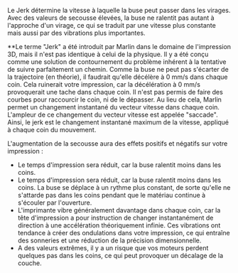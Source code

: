 Le Jerk détermine la vitesse à laquelle la buse peut passer dans les virages. Avec des valeurs de secousse élevées, la buse ne ralentit pas autant à l'approche d'un virage, ce qui se traduit par une vitesse plus constante mais aussi par des vibrations plus importantes.

**Le terme "Jerk" a été introduit par Marlin dans le domaine de l'impression 3D, mais il n'est pas identique à celui de la physique. Il y a été conçu comme une solution de contournement du problème inhérent à la tentative de suivre parfaitement un chemin. Comme la buse ne peut pas s'écarter de la trajectoire (en théorie), il faudrait qu'elle décélère à 0 mm/s dans chaque coin. Cela ruinerait votre impression, car la décélération à 0 mm/s provoquerait une tache dans chaque coin. Il n'est pas permis de faire des courbes pour raccourcir le coin, ni de le dépasser. Au lieu de cela, Marlin permet un changement instantané du vecteur vitesse dans chaque coin. L'ampleur de ce changement du vecteur vitesse est appelée "saccade". Ainsi, le jerk est le changement instantané maximum de la vitesse, appliqué à chaque coin du mouvement.

L'augmentation de la secousse aura des effets positifs et négatifs sur votre impression :
* Le temps d'impression sera réduit, car la buse ralentit moins dans les coins.
* Le temps d'impression sera réduit, car la buse ralentit moins dans les coins. La buse se déplace à un rythme plus constant, de sorte qu'elle ne s'attarde pas dans les coins pendant que le matériau continue à s'écouler par l'ouverture.
* L'imprimante vibre généralement davantage dans chaque coin, car la tête d'impression a pour instruction de changer instantanément de direction à une accélération théoriquement infinie. Ces vibrations ont tendance à créer des ondulations dans votre impression, ce qui entraîne des sonneries et une réduction de la précision dimensionnelle.
* A des valeurs extrêmes, il y a un risque que vos moteurs perdent quelques pas dans les coins, ce qui peut provoquer un décalage de la couche.
